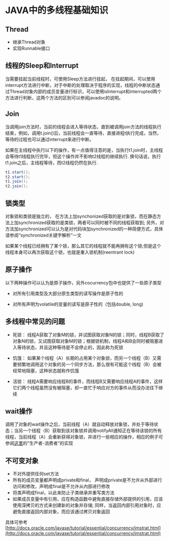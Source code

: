 # JAVA中的多线程基础知识

## Thread
* 继承Thread对象
* 实现Runnable接口

## 线程的Sleep和Interrupt
当需要挂起当前线程时，可使用Sleep方法进行挂起， 在挂起期间，可以使用interrupt方法进行中断，对于中断的处理取决于程序的实现，线程的中断状态通过Thread对象内部的成员变量进行标识，可以使用isInterrupt和interrupted两个方法进行判断，这两个方法的区别可以参阅javadoc的说明。

## Join
当调用join方法时，当前的线程会进入等待状态，直到被调用join方法的线程执行结束，例如，调用t.join()后，当前线程会一直等待，直接进程t执行完成，当然，等待的过程也可以通过interrupt来进行中断。

如果在主线程中执行以下的操作，有一点值得注意的是，当执行t1.join时，主线程会等待t1线程执行完毕，但这个操作并不影响t2线程的继续执行. 换句话说，执行t1.join之后，主线程等待，而t2线程仍然在执行.

````java
t1.start();
t2.start();
t1.join();
t2.join();
````

## 锁类型
对象锁和类锁是独立的， 在方法上加synchonized获取的是对象锁，而在静态方法上加synchronized获取的是类锁，两者可以同时被不同的线程获取到; 另外，对方法加synchronized可以认为是对代码块加synchronized的一种简便方式，具体请参阅“synchronized关键字解析”一文

如果某个线程已经拥有了某个锁，那么其它的线程就不能再拥有这个锁;但是这个线程本身可以再次获取这个锁，也就是重入锁机制(reentrant lock)
## 原子操作
以下两种操作可以认为是原子操作，另外cocurrency包中也提供了一些原子类型

* 对所有引用类型及大部分原生类型的读写操作是原子性的

* 对所有声明为volatile的变量的读写是原子性的（包括double, long)

## 多线程中常见的问题

* 死锁： 线程A获取了对象M的锁，并试图获取对象N的锁；同时，线程B获取了对象N的锁，又试图获取对象M的锁；根据锁机制，线程A和B会同时被阻塞进入等待状态，并且这种等待是不会停止的，因此称为死锁

* 饥饿： 如果某个线程（A）长期的占用某个对象锁，而另一个线程（B）又需要频繁地调用这个对象的另一个同步方法，那么很有可能这个线程（B）会被经常地阻塞，这种状态就称作饥饿

* 活锁： 线程A需要响应线程B的事件，而线程B又需要响应线程A的事件，这样它们两个线程虽然没有被阻塞，却一直忙于响应对方的事件从而没办法往下继续

## wait操作
调用了对象的wait操作之后，当前线程（A）就自动释放对象锁，并处于等待状态；当另一个线程（B）获取到该对象锁并调用notifyAll通知正在等待该锁的所有线程，当前线程（A）会重新获得对象锁，并进行一些相应的操作，相应的例子可参阅[这里](http://docs.oracle.com/javase/tutorial/essential/concurrency/guardmeth.html)的“生产者-消费者”的实现

## 不可变对象

* 不对外提供任何set方法
* 所有的成员变量都声明成private和final， 声明成private是不允许从外部进行访问和修改，声明成final是不允许从内部进行修改
* 将类声明成final，以此来防止子类继承并重写类方法
* 如果成员变量中有引用，应在构造函数中避免直接存储外部提供的引用，应该使用深拷贝的方式来创建新的对象并存储; 同样，当返回内部引用对象时，应避免直接返回内部对象，而应该通过拷贝对象返回

具体可参考[http://docs.oracle.com/javase/tutorial/essential/concurrency/imstrat.html](http://docs.oracle.com/javase/tutorial/essential/concurrency/imstrat.html)